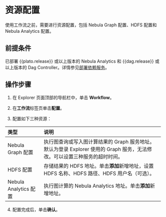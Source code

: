 # 资源配置

使用工作流之前，需要进行资源配置，包括 Nebula Graph 配置、HDFS 配置和 Nebula Analytics 配置。

## 前提条件

已部署 {{plato.release}} 或以上版本的 Nebula Analytics 和 {{dag.release}} 或以上版本的 Dag Controller。详情参见[部署依赖服务](../../graph-computing/0.deploy-controller-analytics.md)。

## 操作步骤

1. 在 Explorer 页面顶部的导航栏中，单击 **Workflow**。

2. 在**工作流**标签页单击**配置**。

3. 配置如下三种资源：

  |类型|说明|
  |:--|:--|
  |Nebula Graph 配置| 执行图查询或写入图计算结果的 Graph 服务地址。默认为登录 Explorer 使用的 Graph 服务，无法修改。可以设置三种服务的超时时间。|
  |HDFS 配置| 存储结果的 HDFS 地址。单击**添加**新增地址，设置 HDFS 名称、HDFS 路径、HDFS 用户名（可选）。|
  |Nebula Analytics 配置| 执行图计算的 Nebula Analytics 地址。单击**添加**新增地址。|

4. 配置完成后，单击**确认**。
